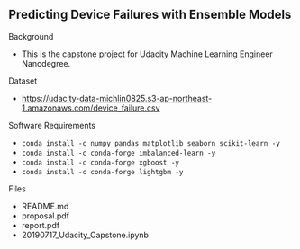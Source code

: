 ## Predicting Device Failures with Ensemble Models

Background
* This is the capstone project for Udacity Machine Learning Engineer Nanodegree.


Dataset
* https://udacity-data-michlin0825.s3-ap-northeast-1.amazonaws.com/device_failure.csv

Software Requirements
* `conda install -c numpy pandas matplotlib seaborn scikit-learn -y`
* `conda install -c conda-forge imbalanced-learn -y`
* `conda install -c conda-forge xgboost -y`
* `conda install -c conda-forge lightgbm -y`

Files
* README.md
* proposal.pdf
* report.pdf
* 20190717_Udacity_Capstone.ipynb
